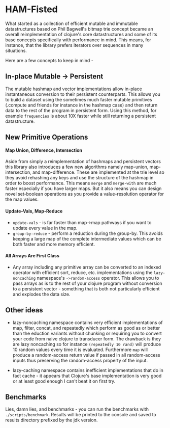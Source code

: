 # HAM-Fisted

What started as a collection of efficient mutable and immutable datastructures based on Phil Bagwell's 
bitmap trie concept became an overall reimplementation of clojure's core datastructures and some of
its base concepts specifically with performance in mind.  This means, for instance, that the library
prefers iterators over sequences in many situations.


Here are a few concepts to keep in mind -


## In-place Mutable -> Persistent

The mutable hashmap and vector implementations allow in-place instantaneous conversion to 
their persistent counterparts.  This allows you to build a dataset using the sometimes much
faster mutable primitives (.compute and friends for instance in the hashmap case) and then
return data to the rest of the program in persistent form.  Using this method, for example
`frequencies` is about 10X faster while still returning a persistent datastructure.


## New Primitive Operations 

#### Map Union, Difference, Intersection

Aside from simply a reimplementation of hashmaps and persistent vectors this library also introduces
a few new algorithms namely map-union, map-intersection, and  map-difference.  These are implemented
at the trie level so they avoid rehashing any keys and use the structure of the hashmap in order to
boost performance.  This means `merge` and `merge-with` are much faster especially if you have larger
maps.  But it also means you can design novel set-boolean operations as you provide a value-resolution
operator for the map values.


#### Update-Vals, Map-Reduce

* `update-vals` - is far faster than map->map pathways if you want to update every value in the map.
* `group-by-reduce` - perform a reduction during the group-by.  This avoids keeping a large map of
   the complete intermediate values which can be both faster and more memory efficient.
   
   
   
#### All Arrays Are First Class

* Any array including any primitive array  can be converted to an indexed operator with efficient sort, 
 reduce, etc. implementations using the `lazy-noncaching` namespace's `->random-access` operator.  This 
 allows you to pass arrays as is to the rest of your clojure program without conversion to a persistent 
 vector - something that is both not particularly efficient and explodes the data size.
 
 
## Other ideas
 
 * lazy-noncaching namespace contains very efficient implementations of map, filter, concat, and
   repeatedly which perform as good as or better than the eduction variants without chunking or 
   requiring you to convert  your code from naive clojure to transducer form.  The drawback is 
   they are lazy noncaching so for instance `(repeatedly 10 rand)` will produce 10 random values
   every time it is evaluated.  Furthermore `map` will produce a random-access return value
   if passed in all random-access inputs thus preserving the random-access property of the input.
   
 * lazy-caching namespace contains inefficient implementations that do in fact cache - it appears
   that Clojure's base implementation is very good or at least good enough I can't beat it on 
   first try.
 
 
## Benchmarks


Lies, damn lies, and benchmarks - you can run the benchmarks with `./scripts/benchmark`.
Results will be printed to the console and saved to results directory prefixed by the 
jdk version.


